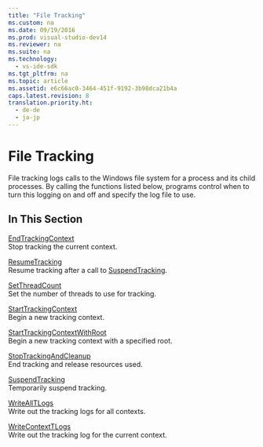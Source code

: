```yaml
---
title: "File Tracking"
ms.custom: na
ms.date: 09/19/2016
ms.prod: visual-studio-dev14
ms.reviewer: na
ms.suite: na
ms.technology: 
  - vs-ide-sdk
ms.tgt_pltfrm: na
ms.topic: article
ms.assetid: e6c66ac0-3464-451f-9192-3b98dca21b4a
caps.latest.revision: 8
translation.priority.ht: 
  - de-de
  - ja-jp
---
```

# File Tracking
File tracking logs calls to the Windows file system for a process and its child processes. By calling the functions listed below, programs control when to turn this logging on and off and specify the log file to use.  
  
## In This Section  
 [EndTrackingContext](../vs140/EndTrackingContext.md)  
 Stop tracking the current context.  
  
 [ResumeTracking](../vs140/ResumeTracking.md)  
 Resume tracking after a call to [SuspendTracking](../vs140/SuspendTracking.md).  
  
 [SetThreadCount](../vs140/SetThreadCount.md)  
 Set the number of threads to use for tracking.  
  
 [StartTrackingContext](../vs140/StartTrackingContext.md)  
 Begin a new tracking context.  
  
 [StartTrackingContextWithRoot](../vs140/StartTrackingContextWithRoot.md)  
 Begin a new tracking context with a specified root.  
  
 [StopTrackingAndCleanup](../vs140/StopTrackingAndCleanup.md)  
 End tracking and release resources used.  
  
 [SuspendTracking](../vs140/SuspendTracking.md)  
 Temporarily suspend tracking.  
  
 [WriteAllTLogs](../vs140/WriteAllTLogs.md)  
 Write out the tracking logs for all contexts.  
  
 [WriteContextTLogs](../vs140/WriteContextTLogs.md)  
 Write out the tracking log for the current context.